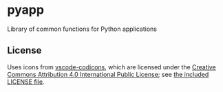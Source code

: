 # pyapp

Library of common functions for Python applications

## License

Uses icons from [vscode-codicons](https://github.com/microsoft/vscode-codicons),
which are licensed under the [Creative Commons Attribution 4.0 International Public License](https://creativecommons.org/licenses/by/4.0/legalcode); see
[the included LICENSE file](pyapp/qt_gui/icons/vscode-codicons/LICENSE).

